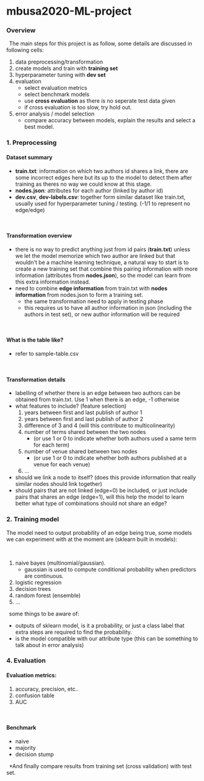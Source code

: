 # mbusa2020-ML-project

### Overview
<b>&nbsp;</b>
The main steps for this project is as follow, some details are discussed in following cells:
1. data preprocessing/transformation
2. create models and train with **training set**
3. hyperparameter tuning with **dev set**
4. evaluation
    - select evaluation metrics
    - select benchmark models
    - use **cross evaluation** as there is no seperate test data given
    - if cross evaluation is too slow, try hold out.
5. error analysis / model selection
    - compare accuracy between models, explain the results and select a best model.

### 1. Preprocessing
#### Dataset summary
* **train.txt**: information on which two authors id shares a link, there are some incorrect edges here but its up to the model to detect them after training as theres no way we could know at this stage.
* **nodes.json**: attributes for each author (linked by author id)
* **dev.csv**, **dev-labels.csv**: together form similar dataset like train.txt, usually used for hyperparameter tuning / testing. (-1/1 to represent no edge/edge)

<b>&nbsp;</b>
#### Transformation overview
* there is no way to predict anything just from id pairs (**train.txt**) unless we let the model memorize which two author are linked but that wouldn't be a machine learning technique, a natural way to start is to create a new training set that combine this pairing information with more information (attributes from **nodes.json**), so the model can learn from this extra information instead.
* need to combine **edge information** from train.txt with **nodes information** from nodes.json to form a training set. 
    * the same transformation need to apply in testing phase
    * this requires us to have all author information in json (including the authors in test set), or new author information will be required

<b>&nbsp;</b>
#### What is the table like?    
- refer to sample-table.csv

<b>&nbsp;</b>
#### Transformation details
* labelling of whether there is an edge between two authors can be obtained from train.txt. Use 1 when there is an edge, -1 otherwise
* what features to include? (feature selection)
    1. years between first and last publish of author 1
    2. years between first and last publish of author 2
    3. difference of 3 and 4 (will this contribute to multicolinearity)
    4. number of terms shared between the two nodes 
        * (or use 1 or 0 to indicate whether both authors used a same term for each term)
    5. number of venue shared between two nodes
        * (or use 1 or 0 to indicate whether both authors published at a venue for each venue)
    6. ...
* should we link a node to itself? (does this provide information that really similar nodes should link together)
* should pairs that are not linked (edge=0) be included, or just include pairs that shares an edge (edge=1), will this help the model to learn better what type of combinations should not share an edge?

### 2. Training model
The model need to output probability of an edge being true, some models we can experiment with at the moment are (sklearn built in models):

<b>&nbsp;</b>
1. naive bayes (multinomial/gaussian). 
    - gaussian is used to compute conditional probability when predictors are continuous.
2. logistic regression
3. decision trees
4. random forest (ensemble)
5. ...

<b>&nbsp;</b>
some things to be aware of:
- outputs of sklearn model, is it a probability, or just a class label that extra steps are required to find the probability.
- is the model compatible with our attribute type (this can be something to talk about in error analysis)

### 4. Evaluation

#### Evaluation metrics:
1. accuracy, precision, etc..
2. confusion table
3. AUC

<b>&nbsp;</b>
#### Benchmark
- naive
- majority
- decision stump

<b>&nbsp;</b>
*And finally compare results from training set (cross validation) with test set.
